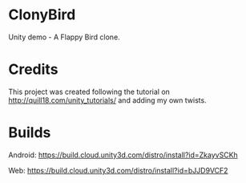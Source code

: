 # ClonyBird
Unity demo - A Flappy Bird clone.

# Credits
This project was created following the tutorial on http://quill18.com/unity_tutorials/ and adding my own twists.

# Builds
Android:
https://build.cloud.unity3d.com/distro/install?id=ZkayvSCKh

Web:
https://build.cloud.unity3d.com/distro/install?id=bJJD9VCF2
